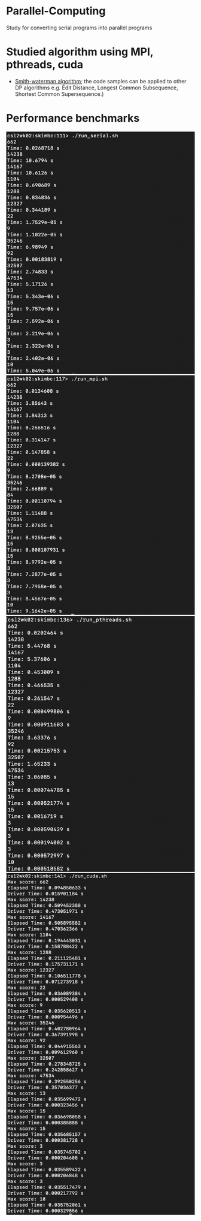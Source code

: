# Parallel-Computing
Study for converting serial programs into parallel programs

# Studied algorithm using MPI, pthreads, cuda
* [Smith-waterman algorithm](https://en.wikipedia.org/wiki/Smith%E2%80%93Waterman_algorithm); the code samples can be applied to other DP algorithms e.g. Edit Distance, Longest Common Subsequence, Shortest Common Supersequence.)

# Performance benchmarks
![image](https://github.com/reval59/Parallel-Computing/blob/master/screenshots/serial.png)
![image](https://github.com/reval59/Parallel-Computing/blob/master/screenshots/mpi.png)
![image](https://github.com/reval59/Parallel-Computing/blob/master/screenshots/pthread.png)
![image](https://github.com/reval59/Parallel-Computing/blob/master/screenshots/cuda.png)
